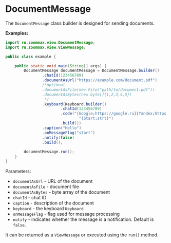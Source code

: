 # DocumentMessage

The `DocumentMessage` class builder is designed for sending documents.

**Examples:**

```java
import ru.zoommax.view.DocumentMessage;
import ru.zoommax.view.ViewMessage;

public class example {

    public static void main(String[] args) {
        DocumentMessage documentMessage = DocumentMessage.builder()
                .chatId(123456789)
                .documentAsUrl("https://example.com/document.pdf")
                /*optional
                .documentAsFile(new File("path/to/document.pdf"))
                .documentAsBytes(new byte[]{1,2,3,4,5})
                 */
                .keyboard(Keyboard.builder()
                        .chatId(123456789)
                        .code("{Google;https://google.ru}{Yandex;https://ya.ru}\n" +
                                "{Start;strt}")
                        .build())
                .caption("Hello")
                .onMessageFlag("start")
                .notify(false)
                .build();
                
        documentMessage.run();
    }
}
```

Parameters:

- `documentAsUrl` - URL of the document
- `documentAsFile` - document file
- `documentAsBytes` - byte array of the document
- `chatId` - chat ID
- `caption` - description of the document
- `keyboard` - the keyboard `Keyboard`
- `onMessageFlag` - flag used for message processing
- `notify` - indicates whether the message is a notification. Default is `false`.

It can be returned as a `ViewMessage` or executed using the `run()` method.